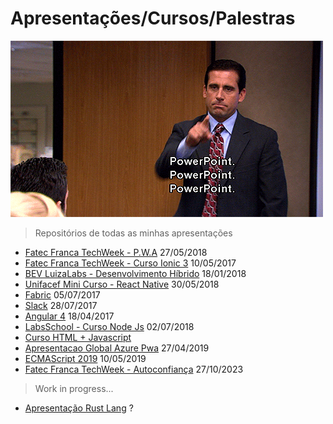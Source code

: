 # Apresentações/Cursos/Palestras

![Power Point!](./.github/apresentacao.gif)

> Repositórios de todas as minhas apresentações

- [Fatec Franca TechWeek - P.W.A](https://github.com/juninmd/apresentacao-pwa) 27/05/2018
- [Fatec Franca TechWeek - Curso Ionic 3](https://github.com/juninmd/Curso-Ionic-3) 10/05/2017
- [BEV LuizaLabs - Desenvolvimento Híbrido](https://github.com/juninmd/apresentacao-desenvolvimento-hibrido) 18/01/2018
- [Unifacef Mini Curso - React Native](https://github.com/juninmd/curso-react-native) 30/05/2018
- [Fabric](https://github.com/juninmd/slide-fabric) 05/07/2017
- [Slack](https://github.com/juninmd/Curso-Slack) 28/07/2017
- [Angular 4](https://github.com/juninmd/Curso-Angular-4) 18/04/2017
- [LabsSchool - Curso Node Js](https://github.com/juninmd/curso-node-js) 02/07/2018
- [Curso HTML + Javascript](https://github.com/juninmd/curso-html-aula-1)
- [Apresentacao Global Azure Pwa](https://github.com/juninmd/apresentacao-global-azure-pwa) 27/04/2019
- [ECMAScript 2019](https://github.com/juninmd/ecmascript-2019) 10/05/2019
- [Fatec Franca TechWeek - Autoconfiança](https://docs.google.com/presentation/d/1msOQX4S1kQ-YZAnWDKpb7g4CUAFwNcdmSy_JVbMyKnc/edit) 27/10/2023

> Work in progress...

- [Apresentação Rust Lang](https://github.com/juninmd/apresentacao-rust-lang) ?
